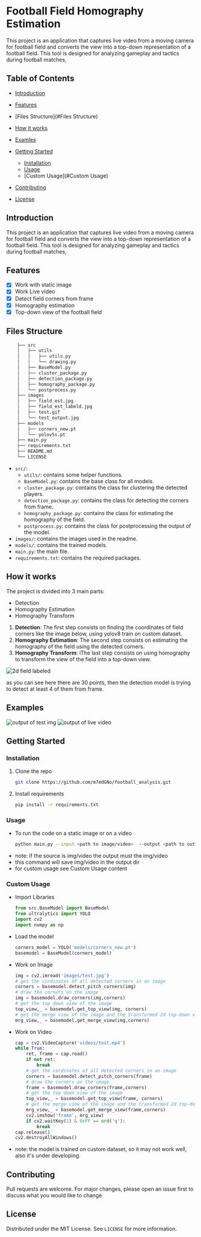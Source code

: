 # Football Field Homography Estimation

This project is an application that captures live video from a moving camera for football field and converts the view into a top-down representation of a football field. This tool is designed for analyzing gameplay and tactics during football matches,

## Table of Contents
- [Introduction](#introduction)
- [Features](#features)
- [Files Structure](#Files Structure)
- [How it works](#how-it-works)
- [Examles](#examples)
- [Getting Started](#getting-started)
  - [Installation](#installation)
  - [Usage](#usage)
  - [Custom Usage](#Custom Usage)

- [Contributing](#contributing)
- [License](#license)


## Introduction
This project is an application that captures live video from a moving camera for football field and converts the view into a top-down representation of a football field. This tool is designed for analyzing gameplay and tactics during football matches,

## Features
- [x] Work with static image
- [x] Work Live video
- [x] Detect field corners from frame
- [x] Homography estimation
- [x] Top-down view of the football field

## Files Structure
```bash
    ├── src
    │   ├── utils
    │   │   ├── utils.py
    │   │   └── drawing.py
    │   ├── BaseModel.py
    │   ├── cluster_package.py
    │   ├── detection_package.py
    │   ├── homography_package.py
    │   └── postprocess.py
    ├── images
    │   ├── field_est.jpg
    │   ├── field_est_labeld.jpg
    │   ├── test.gif
    │   └── test_output.jpg
    ├── models
    │   ├── corners_new.pt
    │   └── yolov5s.pt
    ├── main.py
    ├── requirements.txt
    ├── README.md
    └── LICENSE
```

- `src/`: 
    - `utils/`: contains some helper functions.
    - `BaseModel.py`: contains the base class for all models.
    - `cluster_package.py`: contains the class for clustering the detected players.
    - `detection_package.py`: contains the class for detecting the corners from frame.
    - `homography_package.py`: contains the class for estimating the homography of the field.
    - `postprocess.py`: contains the class for postprocessing the output of the model.
- `images/`: contains the images used in the readme.
- `models/`: contains the trained models.
- `main.py`: the main file.
- `requirements.txt`: contains the required packages.

## How it works

The project is divided into 3 main parts:
- Detection
- Homography Estimation
- Homography Transform

1) **Detection**: The first step consists on finding the coordinates of field corners like the image below,
using yolov8 train on custom dataset.
2) **Homography Estimation**: The second step consists on estimating the homography of the field using the detected corners.
3) **Homography Transform**: iThe last step consists on using homography to transform the view of the field into a top-down view.



![2d field labeled](images/field_est_labeld.jpg)

as you can see here there are 30 points, then the detection model is trying to detect at least 4 of them from frame.


## Examples
![output of test img](images/test_output.jpg)
![output of live video](images/test.gif)

## Getting Started
### Installation
1. Clone the repo
   ```sh
   git clone https://github.com/m7mdGNo/football_analysis.git
    ```
2. Install requirements
    ```sh
    pip install -r requirements.txt
    ```
### Usage
- To run the code on a static image or on a video
    ```sh
    python main.py --input <path to image/video>  --output <path to output image/video>
    ```
- note: if the source is img/video the output must the img/video
- this command will save img/video in the output dir
- for custom usage see Custom Usage content

### Custom Usage
- Import Libraries
    ```python
    from src.BaseModel import BaseModel
    from ultralytics import YOLO
    import cv2
    import numpy as np
    ```
- Load the model
    ```python
    corners_model = YOLO('models/corners_new.pt')
    basemodel = BaseModel(corners_model)
    ```
- Work on Image
    ```python
    img = cv2.imread('images/test.jpg')
    # get the cordinates of all detected corners in an image
    corners = basemodel.detect_pitch_corners(img)
    # draw the corners on the image
    img = basemodel.draw_corners(img,corners)
    # get the top down view of the image
    top_view,_ = basemodel.get_top_view(img, corners)
    # get the merge view of the image and the transformed 2d top-down view field img
    mrg_view,_ = basemodel.get_merge_view(img,corners)

    ```
- Work on Video
    ```python
    cap = cv2.VideoCapture('videos/test.mp4')
    while True:
        ret, frame = cap.read()
        if not ret:
            break
        # get the cordinates of all detected corners in an image
        corners = basemodel.detect_pitch_corners(frame)
        # draw the corners on the image
        frame = basemodel.draw_corners(frame,corners)
        # get the top down view of the image
        top_view,_ = basemodel.get_top_view(frame, corners)
        # get the merge view of the image and the transformed 2d top-down view field img
        mrg_view,_ = basemodel.get_merge_view(frame,corners)
        cv2.imshow('frame', mrg_view)
        if cv2.waitKey(1) & 0xFF == ord('q'):
            break
    cap.release()
    cv2.destroyAllWindows()
    ```
    
- note: the model is trained on custom dataset, so it may not work well, also it's under developing.

## Contributing
Pull requests are welcome. For major changes, please open an issue first to discuss what you would like to change.

## License
Distributed under the MIT License. See `LICENSE` for more information.
